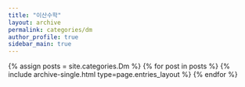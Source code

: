 ```yaml
---
title: "이산수학"
layout: archive
permalink: categories/dm
author_profile: true
sidebar_main: true
---
```


{% assign posts = site.categories.Dm %}
{% for post in posts %} {% include archive-single.html type=page.entries_layout %} {% endfor %}
